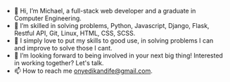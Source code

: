 - 👋 Hi, I’m Michael, a full-stack web developer and a graduate in Computer Engineering.
- 👀 I’m skilled in solving problems, Python, Javascript, Django, Flask, Restful API, Git, Linux, HTML, CSS, SCSS.
- 🌱 I simply love to put my skills to good use, in solving problems I can and improve to solve those I cant.
- 💞️ I’m looking forward to being involved in your next big thing! Interested in working together? Let's talk.
- 📫 How to reach me onyedikandife@gmail.com.
<!---
onyedika-ndife/onyedika-ndife is a ✨ special ✨ repository because its `README.md` (this file) appears on your GitHub profile.
You can click the Preview link to take a look at your changes.
--->
